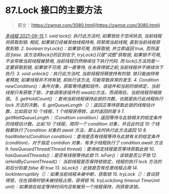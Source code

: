 <!--yml
category: 未分类
date: 0001-01-01 00:00:00
-->

# 87.Lock 接口的主要方法

> 原文：[https://zwmst.com/3080.html](https://zwmst.com/3080.html)

   [ *多线程* ](https://zwmst.com/%e5%a4%9a%e7%ba%bf%e7%a8%8b)*[ <time datetime="2021-09-15T23:41:12+08:00"> 2021-09-15 </time> ](https://zwmst.com/3080.html)  1.  void lock(): 执行此方法时, 如果锁处于空闲状态, 当前线程将获取到锁. 相反, 如果锁已经被其他线程持有, 将禁用当前线程, 直到当前线程获取到锁.
2.  boolean tryLock()：如果锁可用, 则获取锁, 并立即返回 true, 否则返回 false. 该方法和lock()的区别在于, tryLock()只是"试图"获取锁, 如果锁不可用, 不会导致当前线程被禁用, 当前线程仍然继续往下执行代码. 而 lock()方法则是一定要获取到锁, 如果锁不可用, 就一直等待, 在未获得锁之前,当前线程并不继续向下执行.
3.  void unlock()：执行此方法时, 当前线程将释放持有的锁. 锁只能由持有者释放, 如果线程并不持有锁, 却执行该方法, 可能导致异常的发生.
4.  Condition newCondition()：条件对象，获取等待通知组件。该组件和当前的锁绑定，当前线程只有获取了锁，才能调用该组件的 await()方法，而调用后，当前线程将缩放锁。
5.  getHoldCount() ：查询当前线程保持此锁的次数，也就是执行此线程执行 lock 方法的次数。
6.  getQueueLength（）：返回正等待获取此锁的线程估计数，比如启动 10 个线程，1 个线程获得锁，此时返回的是 9
7.  getWaitQueueLength：（Condition condition）返回等待与此锁相关的给定条件的线程估计数。比如 10 个线程，用同一个 condition 对象，并且此时这 10 个线程都执行了condition 对象的 await 方法，那么此时执行此方法返回 10
8.  hasWaiters(Condition condition)：查询是否有线程等待与此锁有关的给定条件(condition)，对于指定 contidion 对象，有多少线程执行了 condition.await 方法
9.  hasQueuedThread(Thread thread)：查询给定线程是否等待获取此锁
10.  hasQueuedThreads()：是否有线程等待此锁
11.  isFair()：该锁是否公平锁
12.  isHeldByCurrentThread()： 当前线程是否保持锁锁定，线程的执行 lock 方法的前后分别是 false 和 true
13.  isLock()：此锁是否有任意线程占用
14.  lockInterruptibly（）：如果当前线程未被中断，获取锁
15.  tryLock（）：尝试获得锁，仅在调用时锁未被线程占用，获得锁
16.  tryLock(long timeout TimeUnit unit)：如果锁在给定等待时间内没有被另一个线程保持，则获取该锁。*